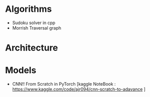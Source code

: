 # Algorithms
  - Sudoku solver in cpp
  - Morrish Traversal graph 

# Architecture


# Models
  - CNN!! From Scratch in PyTorch [kaggle NoteBook : https://www.kaggle.com/code/ajr094/cnn-scratch-to-adavance ]
